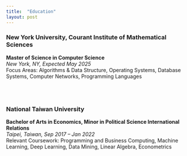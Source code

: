 ```yaml
---
title:  "Education"
layout: post
---
```


### **New York University, Courant Institute of Mathematical Sciences**
**Master of Science in Computer Science**  
_New York, NY, Expected May 2025_  
Focus Areas: Algorithms & Data Structure, Operating Systems, Database Systems, Computer Networks, Programming Languages

<br><br>

### **National Taiwan University**
**Bachelor of Arts in Economics, Minor in Political Science International Relations**  
_Taipei, Taiwan, Sep 2017 – Jan 2022_  
Relevant Coursework: Programming and Business Computing, Machine Learning, Deep Learning, Data Mining, Linear Algebra, Econometrics


